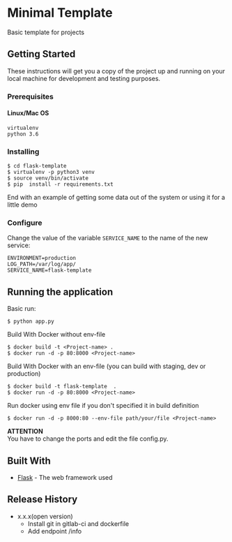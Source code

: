 # Minimal Template

Basic template for projects  

## Getting Started

These instructions will get you a copy of the project up and running on your local machine for development and testing purposes.

### Prerequisites

#### Linux/Mac OS
```
virtualenv
python 3.6
```

### Installing

```
$ cd flask-template
$ virtualenv -p python3 venv
$ source venv/bin/activate
$ pip  install -r requirements.txt
```

End with an example of getting some data out of the system or using it for a little demo

### Configure

Change the value of the variable `SERVICE_NAME` to the name of the new service:  

```
ENVIRONMENT=production
LOG_PATH=/var/log/app/
SERVICE_NAME=flask-template
```
## Running the application

Basic run:

```
$ python app.py
```

Build With Docker without env-file
```
$ docker build -t <Project-name> .
$ docker run -d -p 80:8000 <Project-name>
```
Build With Docker with an env-file (you can build with staging, dev or production)
```
$ docker build -t flask-template  .
$ docker run -d -p 80:8000 <Project-name>
```
Run docker using env file if you don't specified it in build definition
```
$ docker run -d -p 8000:80 --env-file path/your/file <Project-name>
```

**ATTENTION**  
You have to change the ports and edit the file config.py.


## Built With

* [Flask](http://flask.pocoo.org/) - The web framework used


## Release History  
* x.x.x(open version)
  * Install git in gitlab-ci and dockerfile
  * Add endpoint /info
